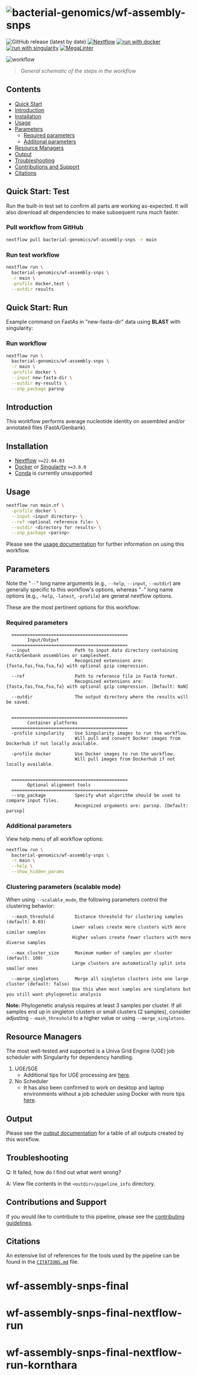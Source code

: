 <h1>
  <picture>
    <source media="(prefers-color-scheme: dark)" srcset="docs/images/wf-assembly-snps_logo_dark.png">
    <img alt="bacterial-genomics/wf-assembly-snps" src="docs/images/wf-assembly-snps_logo_light.png">
  </picture>
</h1>

![GitHub release (latest by date)](https://img.shields.io/github/v/release/bacterial-genomics/wf-assembly-snps)
[![Nextflow](https://img.shields.io/badge/nextflow%20DSL2-%E2%89%A522.04.3-23aa62.svg)](https://www.nextflow.io/)
[![run with docker](https://img.shields.io/badge/run%20with-docker-0db7ed?labelColor=000000&logo=docker)](https://www.docker.com/)
[![run with singularity](https://img.shields.io/badge/run%20with-singularity-1d355c.svg?labelColor=000000)](https://sylabs.io/docs/)
[![MegaLinter](https://github.com/bacterial-genomics/wf-assembly-snps/actions/workflows/mega-linter.yml/badge.svg)](https://github.com/bacterial-genomics/wf-assembly-snps/actions/workflows/mega-linter.yml)

![workflow](docs/images/wf-assembly-snps_workflow.png)

> _General schematic of the steps in the workflow_

## Contents

- [Quick Start](#quick-start-test)
- [Introduction](#introduction)
- [Installation](#installation)
- [Usage](#usage)
- [Parameters](#parameters)
  - [Required parameters](#required-parameters)
  - [Additonal parameters](#additional-parameters)
- [Resource Managers](#resource-managers)
- [Output](#output)
- [Troubleshooting](#troubleshooting)
- [Contributions and Support](#contributions-and-support)
- [Citations](#citations)

## Quick Start: Test

Run the built-in test set to confirm all parts are working as-expected. It will also download all dependencies to make subsequent runs much faster.

### Pull workflow from GitHub

```bash
nextflow pull bacterial-genomics/wf-assembly-snps -r main
```

### Run test workflow

```bash
nextflow run \
  bacterial-genomics/wf-assembly-snps \
  -r main \
  -profile docker,test \
  --outdir results
```

## Quick Start: Run

Example command on FastAs in "new-fasta-dir" data using **BLAST** with singularity:

### Run workflow

```bash
nextflow run \
  bacterial-genomics/wf-assembly-snps \
  -r main \
  -profile docker \
  --input new-fasta-dir \
  --outdir my-results \
  --snp_package parsnp
```

## Introduction

This workflow performs average nucleotide identity on assembled and/or annotated files (FastA/Genbank).

## Installation

- [Nextflow](https://www.nextflow.io/docs/latest/getstarted.html#installation) `>=22.04.03`
- [Docker](https://docs.docker.com/engine/installation/) or [Singularity](https://www.sylabs.io/guides/3.0/user-guide/) `>=3.8.0`
- [Conda](https://docs.conda.io/projects/conda/en/latest/user-guide/install/index.html) is currently unsupported

## Usage

```bash
nextflow run main.nf \
  -profile docker \
  --input <input directory> \
  --ref <optional reference file> \
  --outdir <directory for results> \
  --snp_package <parsnp>
```

Please see the [usage documentation](docs/usage.md) for further information on using this workflow.

## Parameters

Note the "`--`" long name arguments (e.g., `--help`, `--input`, `--outdir`) are generally specific to this workflow's options, whereas "`-`" long name options (e.g., `-help`, `-latest`, `-profile`) are general nextflow options.

These are the most pertinent options for this workflow:

### Required parameters

```console
  ============================================
        Input/Output
  ============================================
  --input                 Path to input data directory containing FastA/Genbank assemblies or samplesheet.
                          Recognized extensions are:  {fasta,fas,fna,fsa,fa} with optional gzip compression.

  --ref                   Path to reference file in FastA format.
                          Recognized extensions are:  {fasta,fas,fna,fsa,fa} with optional gzip compression. [Default: NaN]

  --outdir                The output directory where the results will be saved.


  ============================================
        Container platforms
  ============================================
  -profile singularity    Use Singularity images to run the workflow.
                          Will pull and convert Docker images from Dockerhub if not locally available.

  -profile docker         Use Docker images to run the workflow.
                          Will pull images from Dockerhub if not locally available.


  ============================================
        Optional alignment tools
  ============================================
  --snp_package           Specify what algorithm should be used to compare input files.
                          Recognized arguments are: parsnp. [Default: parsnp]
```

### Additional parameters

View help menu of all workflow options:

```bash
nextflow run \
  bacterial-genomics/wf-assembly-snps \
  -r main \
  --help \
  --show_hidden_params
```

### Clustering parameters (scalable mode)

When using `--scalable_mode`, the following parameters control the clustering behavior:

```console
  --mash_threshold        Distance threshold for clustering samples (default: 0.03)
                         Lower values create more clusters with more similar samples
                         Higher values create fewer clusters with more diverse samples

  --max_cluster_size      Maximum number of samples per cluster (default: 100)
                         Large clusters are automatically split into smaller ones

  --merge_singletons      Merge all singleton clusters into one large cluster (default: false)
                         Use this when most samples are singletons but you still want phylogenetic analysis
```

**Note:** Phylogenetic analysis requires at least 3 samples per cluster. If all samples end up in singleton clusters or small clusters (2 samples), consider adjusting `--mash_threshold` to a higher value or using `--merge_singletons`.

## Resource Managers

The most well-tested and supported is a Univa Grid Engine (UGE) job scheduler with Singularity for dependency handling.

1. UGE/SGE
    - Additional tips for UGE processing are [here](docs/HPC-UGE-scheduler.md).
2. No Scheduler
    - It has also been confirmed to work on desktop and laptop environments without a job scheduler using Docker with more tips [here](docs/local-device.md).

## Output

Please see the [output documentation](docs/output.md) for a table of all outputs created by this workflow.

## Troubleshooting

Q: It failed, how do I find out what went wrong?

A: View file contents in the `<outdir>/pipeline_info` directory.

## Contributions and Support

If you would like to contribute to this pipeline, please see the [contributing guidelines](.github/CONTRIBUTING.md).

## Citations

An extensive list of references for the tools used by the pipeline can be found in the [`CITATIONS.md`](CITATIONS.md) file.
# wf-assembly-snps-final
# wf-assembly-snps-final-nextflow-run
# wf-assembly-snps-final-nextflow-run-kornthara
